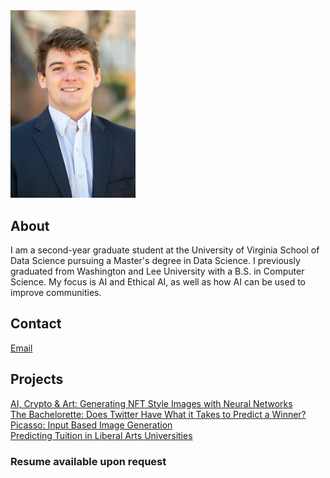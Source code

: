 
<img src="profile.jpeg" alt="Photo" width="200"/>
<link rel="icon" href="https://upload.wikimedia.org/wikipedia/en/a/a8/W%26L_Generals.png">

## About

I am a second-year graduate student at the University of Virginia School of Data Science pursuing a Master's degree in Data Science. I previously graduated from Washington and Lee University with a B.S. in Computer Science. My focus is AI and Ethical AI, as well as how AI can be used to improve communities.

## Contact
[Email](mailto:rtt4fb@virginia.edu)

## Projects

[AI, Crypto & Art: Generating NFT Style Images with Neural Networks](https://tuckert23.github.io/ANN-Final-Project)\
[The Bachelorette: Does Twitter Have What it Takes to Predict a Winner?](https://tuckert23.github.io/Big-Data-Final-Project)\
[Picasso: Input Based Image Generation](https://tuckert23.github.io/Picasso)\
[Predicting Tuition in Liberal Arts Universities](https://tuckert23.github.io/final_project)


### Resume available upon request
